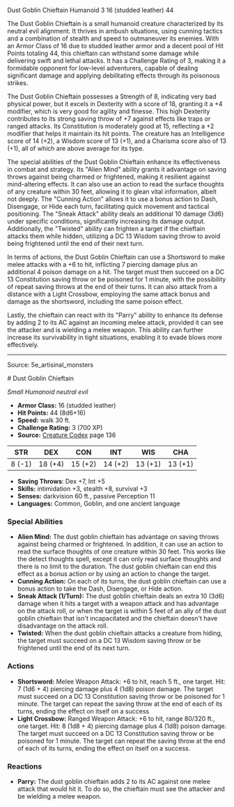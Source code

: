 <MonsterName/>Dust Goblin Chieftain</MonsterName>
<CreatureType/>Humanoid</CreatureType>
<CR/>3</CR>
<AC/>16 (studded leather)</AC>
<HP/>44</HP>
<summary>The Dust Goblin Chieftain is a small humanoid creature characterized by its neutral evil alignment. It thrives in ambush situations, using cunning tactics and a combination of stealth and speed to outmaneuver its enemies. With an Armor Class of 16 due to studded leather armor and a decent pool of Hit Points totaling 44, this chieftain can withstand some damage while delivering swift and lethal attacks. It has a Challenge Rating of 3, making it a formidable opponent for low-level adventurers, capable of dealing significant damage and applying debilitating effects through its poisonous strikes.</summary>

<detail>

The Dust Goblin Chieftain possesses a Strength of 8, indicating very bad physical power, but it excels in Dexterity with a score of 18, granting it a +4 modifier, which is very good for agility and finesse. This high Dexterity contributes to its strong saving throw of +7 against effects like traps or ranged attacks. Its Constitution is moderately good at 15, reflecting a +2 modifier that helps it maintain its hit points. The creature has an Intelligence score of 14 (+2), a Wisdom score of 13 (+1), and a Charisma score also of 13 (+1), all of which are above average for its type.

The special abilities of the Dust Goblin Chieftain enhance its effectiveness in combat and strategy. Its "Alien Mind" ability grants it advantage on saving throws against being charmed or frightened, making it resilient against mind-altering effects. It can also use an action to read the surface thoughts of any creature within 30 feet, allowing it to glean vital information, albeit not deeply. The "Cunning Action" allows it to use a bonus action to Dash, Disengage, or Hide each turn, facilitating quick movement and tactical positioning. The "Sneak Attack" ability deals an additional 10 damage (3d6) under specific conditions, significantly increasing its damage output. Additionally, the "Twisted" ability can frighten a target if the chieftain attacks them while hidden, utilizing a DC 13 Wisdom saving throw to avoid being frightened until the end of their next turn.

In terms of actions, the Dust Goblin Chieftain can use a Shortsword to make melee attacks with a +6 to hit, inflicting 7 piercing damage plus an additional 4 poison damage on a hit. The target must then succeed on a DC 13 Constitution saving throw or be poisoned for 1 minute, with the possibility of repeat saving throws at the end of their turns. It can also attack from a distance with a Light Crossbow, employing the same attack bonus and damage as the shortsword, including the same poison effect. 

Lastly, the chieftain can react with its "Parry" ability to enhance its defense by adding 2 to its AC against an incoming melee attack, provided it can see the attacker and is wielding a melee weapon. This ability can further increase its survivability in tight situations, enabling it to evade blows more effectively.</detail>



---

Source: 5e_artisinal_monsters

<statblock>
# Dust Goblin Chieftain

*Small* *Humanoid* *neutral evil*

- **Armor Class:** 16 (studded leather)
- **Hit Points:** 44 (8d6+16)
- **Speed:** walk 30 ft.
- **Challenge Rating:** 3 (700 XP)
- **Source:** [Creature Codex](https://koboldpress.com/kpstore/product/creature-codex-for-5th-edition-dnd) page 136

| STR | DEX | CON | INT | WIS | CHA |
| --- | --- | --- | --- | --- | --- |
| 8 (-1) | 18 (+4) | 15 (+2) | 14 (+2) | 13 (+1) | 13 (+1) |

- **Saving Throws**: Dex +7, Int +5
- **Skills:** intimidation +3, stealth +8, survival +3
- **Senses:** darkvision 60 ft., passive Perception 11
- **Languages:** Common, Goblin, and one ancient language

### Special Abilities

- **Alien Mind:** The dust goblin chieftain has advantage on saving throws against being charmed or frightened. In addition, it can use an action to read the surface thoughts of one creature within 30 feet. This works like the detect thoughts spell, except it can only read surface thoughts and there is no limit to the duration. The dust goblin chieftain can end this effect as a bonus action or by using an action to change the target.
- **Cunning Action:** On each of its turns, the dust goblin chieftain can use a bonus action to take the Dash, Disengage, or Hide action.
- **Sneak Attack (1/Turn):** The dust goblin chieftain deals an extra 10 (3d6) damage when it hits a target with a weapon attack and has advantage on the attack roll, or when the target is within 5 feet of an ally of the dust goblin chieftain that isn't incapacitated and the chieftain doesn't have disadvantage on the attack roll.
- **Twisted:** When the dust goblin chieftain attacks a creature from hiding, the target must succeed on a DC 13 Wisdom saving throw or be frightened until the end of its next turn.

### Actions

- **Shortsword:** Melee Weapon Attack: +6 to hit, reach 5 ft., one target. Hit: 7 (1d6 + 4) piercing damage plus 4 (1d8) poison damage. The target must succeed on a DC 13 Constitution saving throw or be poisoned for 1 minute. The target can repeat the saving throw at the end of each of its turns, ending the effect on itself on a success
- **Light Crossbow:** Ranged Weapon Attack: +6 to hit, range 80/320 ft., one target. Hit: 8 (1d8 + 4) piercing damage plus 4 (1d8) poison damage. The target must succeed on a DC 13 Constitution saving throw or be poisoned for 1 minute. The target can repeat the saving throw at the end of each of its turns, ending the effect on itself on a success.

### Reactions

- **Parry:** The dust goblin chieftain adds 2 to its AC against one melee attack that would hit it. To do so, the chieftain must see the attacker and be wielding a melee weapon.


</statblock>


